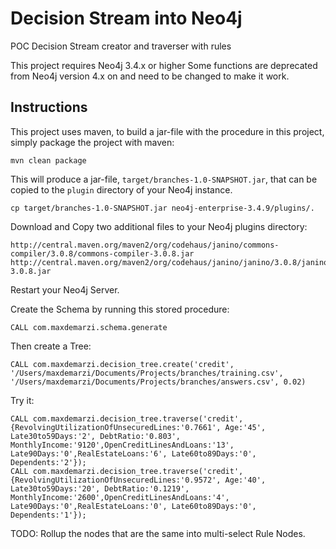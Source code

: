 # Decision Stream into Neo4j
POC Decision Stream creator and traverser with rules

This project requires Neo4j 3.4.x or higher
Some functions are deprecated from Neo4j version 4.x on and need to be changed to make it work.

Instructions
------------ 

This project uses maven, to build a jar-file with the procedure in this
project, simply package the project with maven:

    mvn clean package

This will produce a jar-file, `target/branches-1.0-SNAPSHOT.jar`,
that can be copied to the `plugin` directory of your Neo4j instance.

    cp target/branches-1.0-SNAPSHOT.jar neo4j-enterprise-3.4.9/plugins/.
    
Download and Copy two additional files to your Neo4j plugins directory:

    http://central.maven.org/maven2/org/codehaus/janino/commons-compiler/3.0.8/commons-compiler-3.0.8.jar
    http://central.maven.org/maven2/org/codehaus/janino/janino/3.0.8/janino-3.0.8.jar
      

Restart your Neo4j Server.

Create the Schema by running this stored procedure:

    CALL com.maxdemarzi.schema.generate

Then create a Tree:

    CALL com.maxdemarzi.decision_tree.create('credit', '/Users/maxdemarzi/Documents/Projects/branches/training.csv', '/Users/maxdemarzi/Documents/Projects/branches/answers.csv', 0.02)
        
Try it:
    
    CALL com.maxdemarzi.decision_tree.traverse('credit', {RevolvingUtilizationOfUnsecuredLines:'0.7661', Age:'45', Late30to59Days:'2', DebtRatio:'0.803', MonthlyIncome:'9120',OpenCreditLinesAndLoans:'13', Late90Days:'0',RealEstateLoans:'6', Late60to89Days:'0', Dependents:'2'});
    CALL com.maxdemarzi.decision_tree.traverse('credit', {RevolvingUtilizationOfUnsecuredLines:'0.9572', Age:'40', Late30to59Days:'20', DebtRatio:'0.1219', MonthlyIncome:'2600',OpenCreditLinesAndLoans:'4', Late90Days:'0',RealEstateLoans:'0', Late60to89Days:'0', Dependents:'1'});
    
TODO: Rollup the nodes that are the same into multi-select Rule Nodes.
